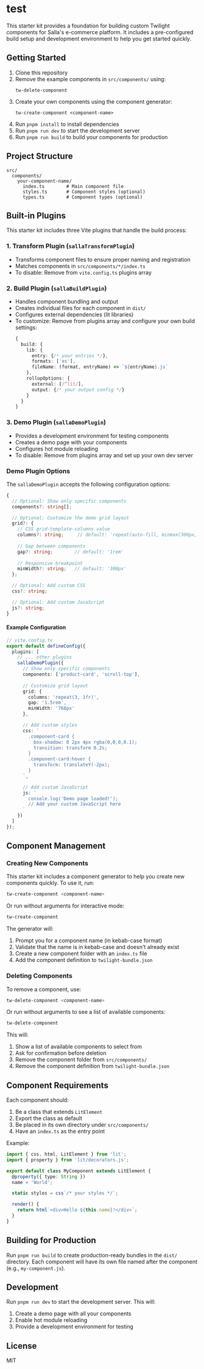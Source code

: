# test



This starter kit provides a foundation for building custom Twilight components for Salla's e-commerce platform. It includes a pre-configured build setup and development environment to help you get started quickly.

## Getting Started

1. Clone this repository
2. Remove the example components in `src/components/` using:
   ```
   tw-delete-component
   ```
3. Create your own components using the component generator:
   ```
   tw-create-component <component-name>
   ```
4. Run `pnpm install` to install dependencies
5. Run `pnpm run dev` to start the development server
6. Run `pnpm run build` to build your components for production

## Project Structure

```
src/
  components/
    your-component-name/
      index.ts        # Main component file
      styles.ts       # Component styles (optional)
      types.ts        # Component types (optional)
```

## Built-in Plugins

This starter kit includes three Vite plugins that handle the build process:

### 1. Transform Plugin (`sallaTransformPlugin`)
- Transforms component files to ensure proper naming and registration
- Matches components in `src/components/*/index.ts`
- To disable: Remove from `vite.config.ts` plugins array

### 2. Build Plugin (`sallaBuildPlugin`)
- Handles component bundling and output
- Creates individual files for each component in `dist/`
- Configures external dependencies (lit libraries)
- To customize: Remove from plugins array and configure your own build settings:
  ```typescript
  {
    build: {
      lib: {
        entry: {/* your entries */},
        formats: ['es'],
        fileName: (format, entryName) => `${entryName}.js`
      },
      rollupOptions: {
        external: [/^lit/],
        output: {/* your output config */}
      }
    }
  }
  ```

### 3. Demo Plugin (`sallaDemoPlugin`)
- Provides a development environment for testing components
- Creates a demo page with your components
- Configures hot module reloading
- To disable: Remove from plugins array and set up your own dev server

### Demo Plugin Options

The `sallaDemoPlugin` accepts the following configuration options:

```typescript
{
  // Optional: Show only specific components
  components?: string[];

  // Optional: Customize the demo grid layout
  grid?: {
    // CSS grid-template-columns value
    columns?: string;     // default: 'repeat(auto-fill, minmax(300px, 1fr))'
    
    // Gap between components
    gap?: string;        // default: '1rem'
    
    // Responsive breakpoint
    minWidth?: string;   // default: '300px'
  };

  // Optional: Add custom CSS
  css?: string;

  // Optional: Add custom JavaScript
  js?: string;
}
```

#### Example Configuration

```typescript
// vite.config.ts
export default defineConfig({
  plugins: [
    // ... other plugins
    sallaDemoPlugin({
      // Show only specific components
      components: ['product-card', 'scroll-top'],
      
      // Customize grid layout
      grid: {
        columns: 'repeat(3, 1fr)',
        gap: '1.5rem',
        minWidth: '768px'
      },

      // Add custom styles
      css: `
        .component-card {
          box-shadow: 0 2px 4px rgba(0,0,0,0.1);
          transition: transform 0.2s;
        }
        .component-card:hover {
          transform: translateY(-2px);
        }
      `,

      // Add custom JavaScript
      js: `
        console.log('Demo page loaded!');
        // Add your custom JavaScript here
      `
    })
  ]
});
```

## Component Management

### Creating New Components

This starter kit includes a component generator to help you create new components quickly. To use it, run:

```bash
tw-create-component <component-name>
```

Or run without arguments for interactive mode:

```bash
tw-create-component
```

The generator will:
1. Prompt you for a component name (in kebab-case format)
2. Validate that the name is in kebab-case and doesn't already exist
3. Create a new component folder with an `index.ts` file
4. Add the component definition to `twilight-bundle.json`

### Deleting Components

To remove a component, use:

```bash
tw-delete-component <component-name>
```

Or run without arguments to see a list of available components:

```bash
tw-delete-component
```

This will:
1. Show a list of available components to select from
2. Ask for confirmation before deletion
3. Remove the component folder from `src/components/`
4. Remove the component definition from `twilight-bundle.json`

## Component Requirements

Each component should:
1. Be a class that extends `LitElement`
2. Export the class as default
3. Be placed in its own directory under `src/components/`
4. Have an `index.ts` as the entry point

Example:
```typescript
import { css, html, LitElement } from 'lit';
import { property } from 'lit/decorators.js';

export default class MyComponent extends LitElement {
  @property({ type: String })
  name = 'World';

  static styles = css`/* your styles */`;

  render() {
    return html`<div>Hello ${this.name}!</div>`;
  }
}
```

## Building for Production

Run `pnpm run build` to create production-ready bundles in the `dist/` directory. Each component will have its own file named after the component (e.g., `my-component.js`).

## Development

Run `pnpm run dev` to start the development server. This will:
1. Create a demo page with all your components
2. Enable hot module reloading
3. Provide a development environment for testing

## License

MIT
